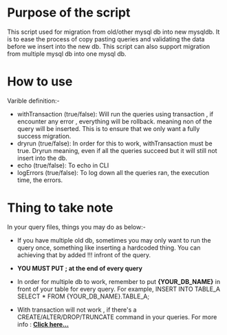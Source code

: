 # Purpose of the script
This script used for migration from old/other mysql db into new mysqldb. It is to ease the process of copy pasting queries and validating the data before we insert into the new db. This script can also support migration from multiple mysql db into one mysql db.

# How to use
Varible definition:-
* withTransaction (true/false): Will run the queries using transaction , if encounter any error , everything will be rollback. meaning non of the query will be inserted. This is to ensure that we only want a fully success migration.
* dryrun (true/false): In order for this to work, withTransaction must be true. Dryrun meaning, even if all the queries succeed but it will still not insert into the db.
* echo (true/false): To echo in CLI 
* logErrors (true/false): To log down all the queries ran, the execution time, the errors.

# Thing to take note
In your query files, things you may do as below:-
* If you have multiple old db, sometimes you may only want to run the query once, something like inserting a hardcoded thing. You can achieving that by added !!! infront of the query.

* **YOU MUST PUT ; at the end of every query**

* In order for multiple db to work, remember to put **{YOUR_DB_NAME}** in front of your table for every query. For example, INSERT INTO TABLE_A SELECT * FROM {YOUR_DB_NAME}.TABLE_A;

* With transaction will not work , if there's a CREATE/ALTER/DROP/TRUNCATE command in your queries. For more info : <a href="https://dev.mysql.com/doc/refman/8.0/en/cannot-roll-back.html#:~:text=Some%20statements%20cannot%20be%20rolled,alter%20tables%20or%20stored%20routines." target="_blank">__Click here...__</a>
